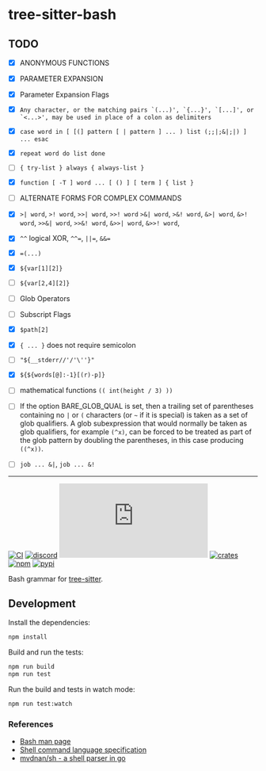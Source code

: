 # tree-sitter-bash

## TODO
* [x] ANONYMOUS FUNCTIONS
* [x] PARAMETER EXPANSION
* [x] Parameter Expansion Flags
* [x] ```Any character, or the matching pairs `(...)', `{...}', `[...]', or `<...>', may be used in place of a colon as delimiters```
* [x] `case word in [ [(] pattern [ | pattern ] ... ) list (;;|;&|;|) ] ... esac`
* [x] `repeat word do list done`
* [ ] `{ try-list } always { always-list }`
* [x] `function [ -T ] word ... [ () ] [ term ] { list }`
* [ ] ALTERNATE FORMS FOR COMPLEX COMMANDS
* [x] `>| word`, `>! word`, `>>| word`, `>>! word` `>&| word`, `>&! word`, `&>| word`, `&>! word`, `>>&| word`, `>>&! word`, `&>>| word`, `&>>! word`,
* [x] `^^` logical XOR, `^^=`, `||=`, `&&=`
* [x] `=(...)`
* [x] `${var[1][2]}`
* [ ] `${var[2,4][2]}`
* [ ] Glob Operators
* [ ] Subscript Flags
* [x] `$path[2]`
* [x] `{ ... }` does not require semicolon
* [ ] `"${__stderr//'/'\''}"`
* [x] `${${words[@]:-1}[(r)-p]}`
* [ ] mathematical functions `(( int(height / 3) ))`
* [ ] If the option BARE_GLOB_QUAL is set, then a trailing set of parentheses containing no `|` or `(` characters (or `~` if it  is  special)  is taken as a set of glob qualifiers.  A glob subexpression that would normally be taken as glob qualifiers, for example `(^x)`, can be forced to be treated as part of the glob pattern by doubling the parentheses, in this case producing `((^x))`.
* [ ] `job ... &|`, `job ... &!`


---

[![CI][ci]](https://github.com/tree-sitter/tree-sitter-bash/actions/workflows/ci.yml)
[![discord][discord]](https://discord.gg/w7nTvsVJhm)
[![matrix][matrix]](https://matrix.to/#/#tree-sitter-chat:matrix.org)
[![crates][crates]](https://crates.io/crates/tree-sitter-bash)
[![npm][npm]](https://www.npmjs.com/package/tree-sitter-bash)
[![pypi][pypi]](https://pypi.org/project/tree-sitter-bash)

Bash grammar for [tree-sitter](https://github.com/tree-sitter/tree-sitter).

## Development

Install the dependencies:

```sh
npm install
```

Build and run the tests:

```sh
npm run build
npm run test
```

Run the build and tests in watch mode:

```sh
npm run test:watch
```

### References

- [Bash man page](http://man7.org/linux/man-pages/man1/bash.1.html#SHELL_GRAMMAR)
- [Shell command language specification](http://pubs.opengroup.org/onlinepubs/9699919799/utilities/V3_chap02.html)
- [mvdnan/sh - a shell parser in go](https://github.com/mvdan/sh)

[ci]: https://img.shields.io/github/actions/workflow/status/tree-sitter/tree-sitter-bash/ci.yml?logo=github&label=CI
[discord]: https://img.shields.io/discord/1063097320771698699?logo=discord&label=discord
[matrix]: https://img.shields.io/matrix/tree-sitter-chat%3Amatrix.org?logo=matrix&label=matrix
[npm]: https://img.shields.io/npm/v/tree-sitter-bash?logo=npm
[crates]: https://img.shields.io/crates/v/tree-sitter-bash?logo=rust
[pypi]: https://img.shields.io/pypi/v/tree-sitter-bash?logo=pypi&logoColor=ffd242
